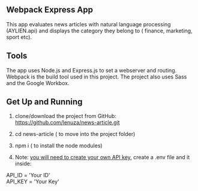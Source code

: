 ## Webpack Express App

This app evaluates news articles with natural language processing (AYLIEN.api) and displays the category they belong to ( finance, marketing, sport etc).


## Tools
The app uses Node.js and Express.js to set a webserver and routing.
Webpack is the build tool used in this project.
The project also uses Sass and the Google Workbox.

## Get Up and Running

1. clone/download the project from GitHub: https://github.com/lenuza/news-article.git

2. cd news-article ( to move into the project folder)

3. npm i ( to install the node modules)

4. Note: [you will need to create your own API key](https://developer.aylien.com/signup), create a .env file and it inside:

API_ID = 'Your ID'\
API_KEY = 'Your Key'
